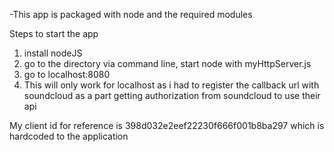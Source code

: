 -This app is packaged with node and the required modules

Steps to start the app

1) install nodeJS
2) go to the directory via command line, start node with myHttpServer.js
3) go to localhost:8080
4) This will only work for localhost as i had to register the callback url with soundcloud as a part getting authorization from soundcloud to use their api

My client id for reference is 398d032e2eef22230f666f001b8ba297 which is hardcoded to the application

